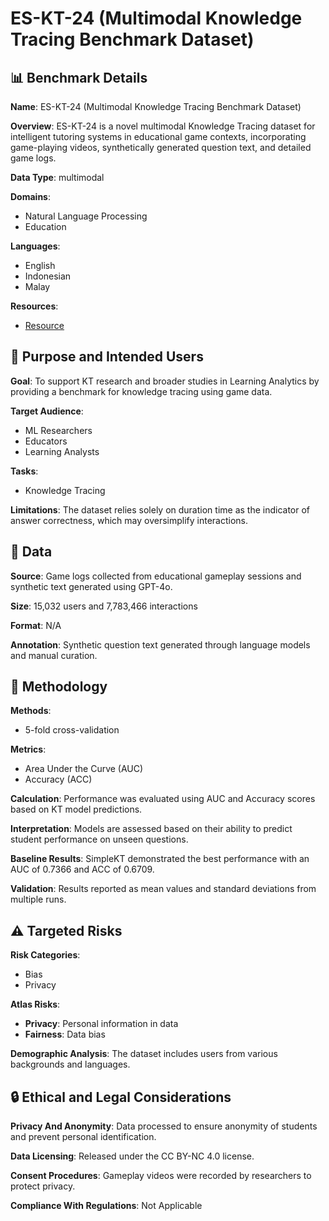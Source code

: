 # ES-KT-24 (Multimodal Knowledge Tracing Benchmark Dataset)

## 📊 Benchmark Details

**Name**: ES-KT-24 (Multimodal Knowledge Tracing Benchmark Dataset)

**Overview**: ES-KT-24 is a novel multimodal Knowledge Tracing dataset for intelligent tutoring systems in educational game contexts, incorporating game-playing videos, synthetically generated question text, and detailed game logs.

**Data Type**: multimodal

**Domains**:
- Natural Language Processing
- Education

**Languages**:
- English
- Indonesian
- Malay

**Resources**:
- [Resource](N/A)

## 🎯 Purpose and Intended Users

**Goal**: To support KT research and broader studies in Learning Analytics by providing a benchmark for knowledge tracing using game data.

**Target Audience**:
- ML Researchers
- Educators
- Learning Analysts

**Tasks**:
- Knowledge Tracing

**Limitations**: The dataset relies solely on duration time as the indicator of answer correctness, which may oversimplify interactions.

## 💾 Data

**Source**: Game logs collected from educational gameplay sessions and synthetic text generated using GPT-4o.

**Size**: 15,032 users and 7,783,466 interactions

**Format**: N/A

**Annotation**: Synthetic question text generated through language models and manual curation.

## 🔬 Methodology

**Methods**:
- 5-fold cross-validation

**Metrics**:
- Area Under the Curve (AUC)
- Accuracy (ACC)

**Calculation**: Performance was evaluated using AUC and Accuracy scores based on KT model predictions.

**Interpretation**: Models are assessed based on their ability to predict student performance on unseen questions.

**Baseline Results**: SimpleKT demonstrated the best performance with an AUC of 0.7366 and ACC of 0.6709.

**Validation**: Results reported as mean values and standard deviations from multiple runs.

## ⚠️ Targeted Risks

**Risk Categories**:
- Bias
- Privacy

**Atlas Risks**:
- **Privacy**: Personal information in data
- **Fairness**: Data bias

**Demographic Analysis**: The dataset includes users from various backgrounds and languages.

## 🔒 Ethical and Legal Considerations

**Privacy And Anonymity**: Data processed to ensure anonymity of students and prevent personal identification.

**Data Licensing**: Released under the CC BY-NC 4.0 license.

**Consent Procedures**: Gameplay videos were recorded by researchers to protect privacy.

**Compliance With Regulations**: Not Applicable
